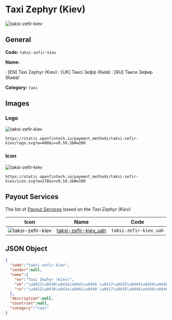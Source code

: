 
# Taxi Zephyr (Kiev) 
![taksi-zefir-kiev](https://static.openfintech.io/payment_methods/taksi-zefir-kiev/logo.svg?w=400&c=v0.59.26#w200)  

## General 
**Code:** `taksi-zefir-kiev` 
 
**Name:** 
 
:	[EN] Taxi Zephyr (Kiev) 
:	[UK] Таксі Зефір (Київ) 
:	[RU] Такси Зефир (Киев) 
 
**Category:** `taxi` 
 

## Images 

### Logo 
![taksi-zefir-kiev](https://static.openfintech.io/payment_methods/taksi-zefir-kiev/logo.svg?w=400&c=v0.59.26#w200)  

```
https://static.openfintech.io/payment_methods/taksi-zefir-kiev/logo.svg?w=400&c=v0.59.26#w200
```  

### Icon 
![taksi-zefir-kiev](https://static.openfintech.io/payment_methods/taksi-zefir-kiev/icon.svg?w=278&c=v0.59.26#w100)  

```
https://static.openfintech.io/payment_methods/taksi-zefir-kiev/icon.svg?w=278&c=v0.59.26#w100
```  

## Payout Services 
 
The list of [Payout Services](/payout-services/) based on the _Taxi Zephyr (Kiev)_ 

|Icon|Name|Code| 
|:---:|:---:|:---:| 
|![taksi-zefir-kiev](https://static.openfintech.io/payout_methods/taksi-zefir-kiev/icon.svg?w=278&c=v0.59.26#w40) |[taksi-zefir-kiev_uah](/payout-services/taksi-zefir-kiev_uah/)|`taksi-zefir-kiev_uah`| 
 

## JSON Object 

```json
{
  "code":"taksi-zefir-kiev",
  "vendor":null,
  "name":{
    "en":"Taxi Zephyr (Kiev)",
    "uk":"\u0422\u0430\u043a\u0441\u0456 \u0417\u0435\u0444\u0456\u0440 (\u041a\u0438\u0457\u0432)",
    "ru":"\u0422\u0430\u043a\u0441\u0438 \u0417\u0435\u0444\u0438\u0440 (\u041a\u0438\u0435\u0432)"
  },
  "description":null,
  "countries":null,
  "category":"taxi"
}
```  
